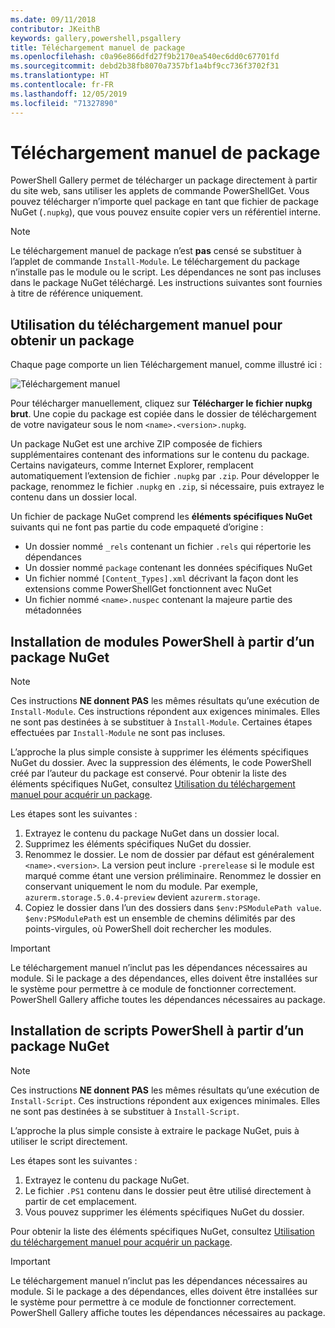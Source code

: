 ```yaml
---
ms.date: 09/11/2018
contributor: JKeithB
keywords: gallery,powershell,psgallery
title: Téléchargement manuel de package
ms.openlocfilehash: c0a96e866dfd27f9b2170ea540ec6dd0c67701fd
ms.sourcegitcommit: debd2b38fb8070a7357bf1a4bf9cc736f3702f31
ms.translationtype: HT
ms.contentlocale: fr-FR
ms.lasthandoff: 12/05/2019
ms.locfileid: "71327890"
---
```

# <a name="manual-package-download"></a>Téléchargement manuel de package

PowerShell Gallery permet de télécharger un package directement à partir du site web, sans utiliser les applets de commande PowerShellGet. Vous pouvez télécharger n’importe quel package en tant que fichier de package NuGet (`.nupkg`), que vous pouvez ensuite copier vers un référentiel interne.

> [!NOTE]
> Le téléchargement manuel de package n’est **pas** censé se substituer à l’applet de commande `Install-Module`.
> Le téléchargement du package n’installe pas le module ou le script. Les dépendances ne sont pas incluses dans le package NuGet téléchargé. Les instructions suivantes sont fournies à titre de référence uniquement.

## <a name="using-manual-download-to-acquire-a-package"></a>Utilisation du téléchargement manuel pour obtenir un package

Chaque page comporte un lien Téléchargement manuel, comme illustré ici :

![Téléchargement manuel](../../Images/packagedisplaypagewithpseditions.png)

Pour télécharger manuellement, cliquez sur **Télécharger le fichier nupkg brut**. Une copie du package est copiée dans le dossier de téléchargement de votre navigateur sous le nom `<name>.<version>.nupkg`.

Un package NuGet est une archive ZIP composée de fichiers supplémentaires contenant des informations sur le contenu du package. Certains navigateurs, comme Internet Explorer, remplacent automatiquement l’extension de fichier `.nupkg` par `.zip`. Pour développer le package, renommez le fichier `.nupkg` en `.zip`, si nécessaire, puis extrayez le contenu dans un dossier local.

Un fichier de package NuGet comprend les **éléments spécifiques NuGet** suivants qui ne font pas partie du code empaqueté d’origine :

- Un dossier nommé `_rels` contenant un fichier `.rels` qui répertorie les dépendances
- Un dossier nommé `package` contenant les données spécifiques NuGet
- Un fichier nommé `[Content_Types].xml` décrivant la façon dont les extensions comme PowerShellGet fonctionnent avec NuGet
- Un fichier nommé `<name>.nuspec` contenant la majeure partie des métadonnées

## <a name="installing-powershell-modules-from-a-nuget-package"></a>Installation de modules PowerShell à partir d’un package NuGet

> [!NOTE]
> Ces instructions **NE donnent PAS** les mêmes résultats qu’une exécution de `Install-Module`. Ces instructions répondent aux exigences minimales. Elles ne sont pas destinées à se substituer à `Install-Module`.
> Certaines étapes effectuées par `Install-Module` ne sont pas incluses.

L’approche la plus simple consiste à supprimer les éléments spécifiques NuGet du dossier. Avec la suppression des éléments, le code PowerShell créé par l’auteur du package est conservé.
Pour obtenir la liste des éléments spécifiques NuGet, consultez [Utilisation du téléchargement manuel pour acquérir un package](#using-manual-download-to-acquire-a-package).

Les étapes sont les suivantes :

1. Extrayez le contenu du package NuGet dans un dossier local.
2. Supprimez les éléments spécifiques NuGet du dossier.
3. Renommez le dossier. Le nom de dossier par défaut est généralement `<name>.<version>`. La version peut inclure `-prerelease` si le module est marqué comme étant une version préliminaire. Renommez le dossier en conservant uniquement le nom du module. Par exemple, `azurerm.storage.5.0.4-preview` devient `azurerm.storage`.
4. Copiez le dossier dans l’un des dossiers dans `$env:PSModulePath value`. `$env:PSModulePath` est un ensemble de chemins délimités par des points-virgules, où PowerShell doit rechercher les modules.

> [!IMPORTANT]
> Le téléchargement manuel n’inclut pas les dépendances nécessaires au module. Si le package a des dépendances, elles doivent être installées sur le système pour permettre à ce module de fonctionner correctement. PowerShell Gallery affiche toutes les dépendances nécessaires au package.

## <a name="installing-powershell-scripts-from-a-nuget-package"></a>Installation de scripts PowerShell à partir d’un package NuGet

> [!NOTE]
> Ces instructions **NE donnent PAS** les mêmes résultats qu’une exécution de `Install-Script`. Ces instructions répondent aux exigences minimales. Elles ne sont pas destinées à se substituer à `Install-Script`.

L’approche la plus simple consiste à extraire le package NuGet, puis à utiliser le script directement.

Les étapes sont les suivantes :

1. Extrayez le contenu du package NuGet.
2. Le fichier `.PS1` contenu dans le dossier peut être utilisé directement à partir de cet emplacement.
3. Vous pouvez supprimer les éléments spécifiques NuGet du dossier.

Pour obtenir la liste des éléments spécifiques NuGet, consultez [Utilisation du téléchargement manuel pour acquérir un package](#using-manual-download-to-acquire-a-package).

> [!IMPORTANT]
> Le téléchargement manuel n’inclut pas les dépendances nécessaires au module. Si le package a des dépendances, elles doivent être installées sur le système pour permettre à ce module de fonctionner correctement. PowerShell Gallery affiche toutes les dépendances nécessaires au package.
